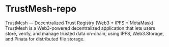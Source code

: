 # TrustMesh-repo
TrustMesh — Decentralized Trust Registry (Web3 + IPFS + MetaMask)  TrustMesh is a Web3-powered decentralized application that lets users store, verify, and manage trusted data on-chain, using IPFS, Web3.Storage, and Pinata for distributed file storage.
